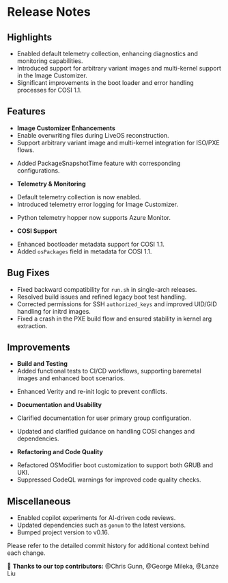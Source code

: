 <h1 id="release-notes">Release Notes</h1>
<h2 id="highlights">Highlights</h2>
<ul>
<li>Enabled default telemetry collection, enhancing diagnostics and monitoring capabilities.</li>
<li>Introduced support for arbitrary variant images and multi-kernel support in the Image Customizer.</li>
<li>Significant improvements in the boot loader and error handling processes for COSI 1.1.</li>
</ul>
<h2 id="features">Features</h2>
<ul>
<li><strong>Image Customizer Enhancements</strong></li>
<li>Enable overwriting files during LiveOS reconstruction.</li>
<li>Support arbitrary variant image and multi-kernel integration for ISO/PXE flows.</li>
<li>
<p>Added PackageSnapshotTime feature with corresponding configurations.</p>
</li>
<li>
<p><strong>Telemetry &amp; Monitoring</strong></p>
</li>
<li>Default telemetry collection is now enabled.</li>
<li>Introduced telemetry error logging for Image Customizer.</li>
<li>
<p>Python telemetry hopper now supports Azure Monitor.</p>
</li>
<li>
<p><strong>COSI Support</strong></p>
</li>
<li>Enhanced bootloader metadata support for COSI 1.1.</li>
<li>Added <code>osPackages</code> field in metadata for COSI 1.1.</li>
</ul>
<h2 id="bug-fixes">Bug Fixes</h2>
<ul>
<li>Fixed backward compatibility for <code>run.sh</code> in single-arch releases.</li>
<li>Resolved build issues and refined legacy boot test handling.</li>
<li>Corrected permissions for SSH <code>authorized_keys</code> and improved UID/GID handling for initrd images.</li>
<li>Fixed a crash in the PXE build flow and ensured stability in kernel arg extraction.</li>
</ul>
<h2 id="improvements">Improvements</h2>
<ul>
<li><strong>Build and Testing</strong></li>
<li>Added functional tests to CI/CD workflows, supporting baremetal images and enhanced boot scenarios.</li>
<li>
<p>Enhanced Verity and re-init logic to prevent conflicts.</p>
</li>
<li>
<p><strong>Documentation and Usability</strong></p>
</li>
<li>Clarified documentation for user primary group configuration.</li>
<li>
<p>Updated and clarified guidance on handling COSI changes and dependencies.</p>
</li>
<li>
<p><strong>Refactoring and Code Quality</strong></p>
</li>
<li>Refactored OSModifier boot customization to support both GRUB and UKI.</li>
<li>Suppressed CodeQL warnings for improved code quality checks.</li>
</ul>
<h2 id="miscellaneous">Miscellaneous</h2>
<ul>
<li>Enabled copilot experiments for AI-driven code reviews.</li>
<li>Updated dependencies such as <code>gonum</code> to the latest versions.</li>
<li>Bumped project version to v0.16.</li>
</ul>
<p>Please refer to the detailed commit history for additional context behind each change.</p>
<p>🙌 <strong>Thanks to our top contributors:</strong> @Chris Gunn, @George Mileka, @Lanze Liu</p>